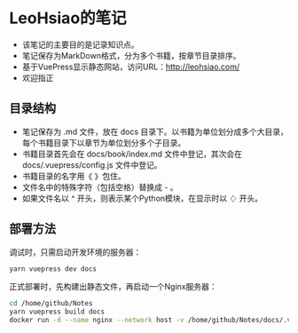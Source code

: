 # LeoHsiao的笔记

- 该笔记的主要目的是记录知识点。
- 笔记保存为MarkDown格式，分为多个书籍，按章节目录排序。
- 基于VuePress显示静态网站，访问URL：<http://leohsiao.com/>
- 欢迎指正

## 目录结构

- 笔记保存为 .md 文件，放在 docs 目录下。以书籍为单位划分成多个大目录，每个书籍目录下以章节为单位划分多个子目录。
- 书籍目录首先会在 docs/book/index.md 文件中登记，其次会在 docs/.vuepress/config.js 文件中登记。
- 书籍目录的名字用《 》包住。
- 文件名中的特殊字符（包括空格）替换成 - 。
- 如果文件名以 ^ 开头，则表示某个Python模块，在显示时以 ♢ 开头。

## 部署方法

调试时，只需启动开发环境的服务器：
```sh
yarn vuepress dev docs
```

正式部署时，先构建出静态文件，再启动一个Nginx服务器：
```sh
cd /home/github/Notes
yarn vuepress build docs
docker run -d --name nginx --network host -v /home/github/Notes/docs/.vuepress/dist/:/root/Notes/ -v /home/github/Notes/nginx.conf:/etc/nginx/nginx.conf nginx
```
